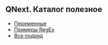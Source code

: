 ## QNext. Каталог полезное
* [Переменные](/docs-test/admin/useful-variables)
* [Примеры RegEx](/docs-test/admin/useful-regex)
* [Все подряд](/docs-test/admin/other)



